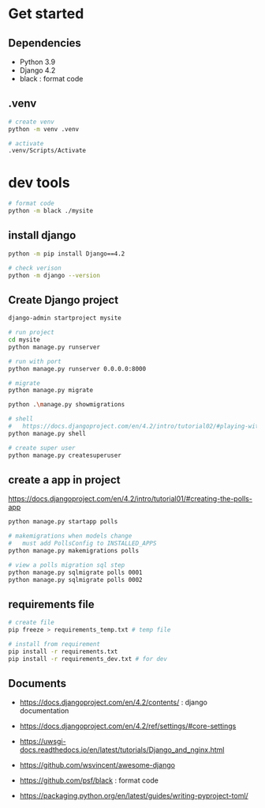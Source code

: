 
# Get started
## Dependencies
- Python 3.9
- Django 4.2
- black : format code

##  .venv
```bash
# create venv
python -m venv .venv

# activate
.venv/Scripts/Activate
```
# dev tools
```bash
# format code
python -m black ./mysite

```
## install django
```bash
python -m pip install Django==4.2

# check verison
python -m django --version
```

## Create Django project
```bash
django-admin startproject mysite

# run project
cd mysite
python manage.py runserver

# run with port
python manage.py runserver 0.0.0.0:8000

# migrate
python manage.py migrate

python .\manage.py showmigrations

# shell
#   https://docs.djangoproject.com/en/4.2/intro/tutorial02/#playing-with-the-api
python manage.py shell

# create super user
python manage.py createsuperuser
```

## create a app in project
https://docs.djangoproject.com/en/4.2/intro/tutorial01/#creating-the-polls-app
```bash
python manage.py startapp polls

# makemigrations when models change
#   must add PollsConfig to INSTALLED_APPS
python manage.py makemigrations polls

# view a polls migration sql step
python manage.py sqlmigrate polls 0001
python manage.py sqlmigrate polls 0002
```


## requirements file
```bash
# create file
pip freeze > requirements_temp.txt # temp file

# install from requirement
pip install -r requirements.txt
pip install -r requirements_dev.txt # for dev
```

## Documents
- https://docs.djangoproject.com/en/4.2/contents/ : django documentation
- https://docs.djangoproject.com/en/4.2/ref/settings/#core-settings

- https://uwsgi-docs.readthedocs.io/en/latest/tutorials/Django_and_nginx.html
- https://github.com/wsvincent/awesome-django
- https://github.com/psf/black : format code
- https://packaging.python.org/en/latest/guides/writing-pyproject-toml/